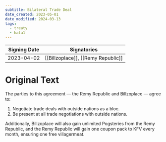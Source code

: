 ```yaml
---
subtitle: Bilateral Trade Deal
date_created: 2023-05-01
date_modified: 2024-03-13
tags:
  - treaty
  - hata1
---
```


| Signing Date | Signatories                        |
| ------------ | ---------------------------------- |
| 2023-04-02   | [[Billzoplace]], [[Remy Republic]] | 

# Original Text

The parties to this agreement — the Remy Republic and Billzoplace — agree to:

1.  Negotiate trade deals with outside nations as a bloc.
2.  Be present at all trade negotiations with outside nations.

Additionally, Billzoplace will also gain unlimited Pogsteries from the Remy Republic, and the Remy Republic will gain one coupon pack to KFV every month, ensuring one free villagermeat. 
